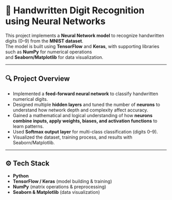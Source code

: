 # 🧠 Handwritten Digit Recognition using Neural Networks  

This project implements a **Neural Network model** to recognize handwritten digits (0–9) from the **MNIST dataset**.  
The model is built using **TensorFlow** and **Keras**, with supporting libraries such as **NumPy** for numerical operations  
and **Seaborn/Matplotlib** for data visualization.  

---

## 🔍 Project Overview  
- Implemented a **feed-forward neural network** to classify handwritten numerical digits.  
- Designed multiple **hidden layers** and tuned the number of **neurons** to understand how network depth and complexity affect accuracy.  
- Gained a mathematical and logical understanding of how **neurons combine inputs, apply weights, biases, and activation functions** to learn patterns.  
- Used **Softmax output layer** for multi-class classification (digits 0–9).  
- Visualized the dataset, training process, and results with Seaborn/Matplotlib.  

---

## ⚙️ Tech Stack  
- **Python**  
- **TensorFlow / Keras** (model building & training)  
- **NumPy** (matrix operations & preprocessing)  
- **Seaborn & Matplotlib** (data visualization)  

